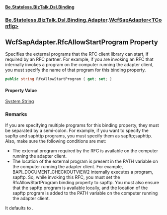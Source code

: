 #### [Be.Stateless.BizTalk.Dsl.Binding](README.md 'README')
### [Be.Stateless.BizTalk.Dsl.Binding.Adapter](Be.Stateless.BizTalk.Dsl.Binding.Adapter.md 'Be.Stateless.BizTalk.Dsl.Binding.Adapter').[WcfSapAdapter&lt;TConfig&gt;](WcfSapAdapter_TConfig_.md 'Be.Stateless.BizTalk.Dsl.Binding.Adapter.WcfSapAdapter<TConfig>')

## WcfSapAdapter<TConfig>.RfcAllowStartProgram Property

Specifies the external programs that the RFC client library can start, if required by an RFC partner. For example, if
you are invoking an RFC that internally invokes a program on the computer running the adapter client, you must
specify the name of that program for this binding property.

```csharp
public string RfcAllowStartProgram { get; set; }
```

#### Property Value
[System.String](https://docs.microsoft.com/en-us/dotnet/api/System.String 'System.String')

### Remarks

If you are specifying multiple programs for this binding property, they must be separated by a semi-colon. For
example, if you want to specify the sapftp and saphttp programs, you must specify them as sapftp;saphttp. Also, make
sure the following conditions are met:
- The external program required by the RFC is available on the computer running the adapter client.
- The location of the external program is present in the PATH variable on the computer running the adapter client.
For example, BAPI_DOCUMENT_CHECKOUTVIEW2 internally executes a program, sapftp. So, while invoking this RFC, you must
set the RfcAllowStartProgram binding property to sapftp. You must also ensure that the sapftp program is available
locally, and the location of the sapftp program is added to the PATH variable on the computer running the adapter
client.

It defaults to <seealso cref="F:System.String.Empty"/>.